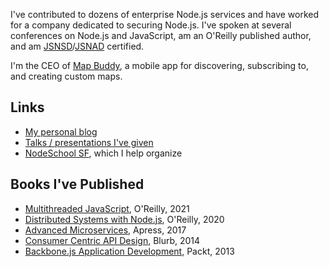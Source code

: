 I've contributed to dozens of enterprise Node.js services and have worked for a company dedicated to securing Node.js. I've spoken at several conferences on Node.js and JavaScript, am an O'Reilly published author, and am [JSNSD](https://www.youracclaim.com/badges/5fdcc7f4-517f-4933-8075-8018c0dbb745)/[JSNAD](https://www.youracclaim.com/badges/c0538cd3-f7f5-4b67-8448-495ec7141d50) certified.

I'm the CEO of [Map Buddy](https://mapbuddy.app/), a mobile app for discovering, subscribing to, and creating custom maps.

## Links

- [My personal blog](https://thomashunter.name)
- [Talks / presentations I've given](https://thomashunter.name/talks)
- [NodeSchool SF](https://nodeschool.io/sanfrancisco/), which I help organize

## Books I've Published

- [Multithreaded JavaScript](https://thomashunter.name/multithreaded-javascript), O'Reilly, 2021
- [Distributed Systems with Node.js](https://thomashunter.name/distributed-systems-with-nodejs), O'Reilly, 2020
- [Advanced Microservices](https://thomashunter.name/posts/2017-06-19-advanced-microservices), Apress, 2017
- [Consumer Centric API Design](https://thomashunter.name/posts/2014-08-09-consumer-centric-api-design-a-creative-commons-book), Blurb, 2014
- [Backbone.js Application Development](https://thomashunter.name/posts/2013-07-27-i-wrote-a-book-instant-backbonejs-application-development), Packt, 2013
